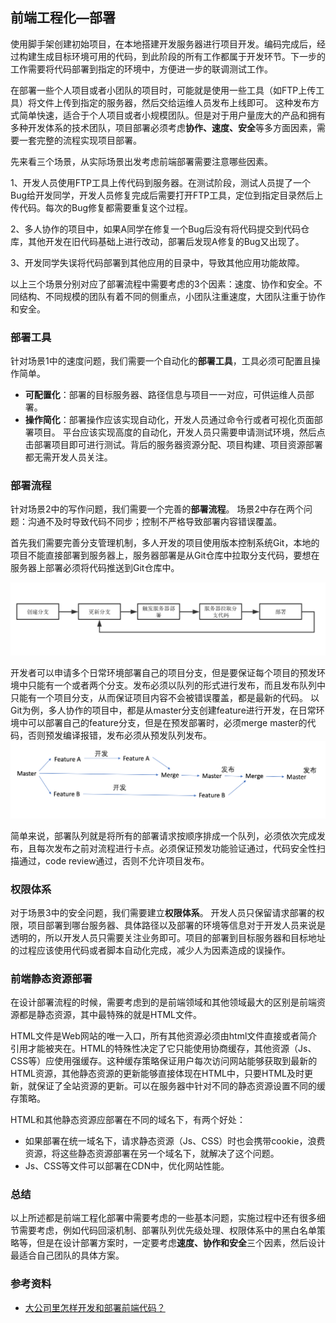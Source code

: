 ## 前端工程化—部署

使用脚手架创建初始项目，在本地搭建开发服务器进行项目开发。编码完成后，经过构建生成目标环境可用的代码，到此阶段的所有工作都属于开发环节。下一步的工作需要将代码部署到指定的环境中，方便进一步的联调测试工作。

在部署一些个人项目或者小团队的项目时，可能就是使用一些工具（如FTP上传工具）将文件上传到指定的服务器，然后交给运维人员发布上线即可。
这种发布方式简单快速，适合于个人项目或者小规模团队。但是对于用户量庞大的产品和拥有多种开发体系的技术团队，项目部署必须考虑**协作、速度、安全**等多方面因素，需要一套完整的流程实现项目部署。

先来看三个场景，从实际场景出发考虑前端部署需要注意哪些因素。

1、开发人员使用FTP工具上传代码到服务器。在测试阶段，测试人员提了一个Bug给开发同学，开发人员修复完成后需要打开FTP工具，定位到指定目录然后上传代码。每次的Bug修复都需要重复这个过程。

2、多人协作的项目中，如果A同学在修复一个Bug后没有将代码提交到代码仓库，其他开发在旧代码基础上进行改动，部署后发现A修复的Bug又出现了。

3、开发同学失误将代码部署到其他应用的目录中，导致其他应用功能故障。

以上三个场景分别对应了部署流程中需要考虑的3个因素：速度、协作和安全。不同结构、不同规模的团队有着不同的侧重点，小团队注重速度，大团队注重于协作和安全。

### 部署工具

针对场景1中的速度问题，我们需要一个自动化的**部署工具**，工具必须可配置且操作简单。
* **可配置化**：部署的目标服务器、路径信息与项目一一对应，可供运维人员部署。
* **操作简化**：部署操作应该实现自动化，开发人员通过命令行或者可视化页面部署项目。
平台应该实现高度的自动化，开发人员只需要申请测试环境，然后点击部署项目即可进行测试。背后的服务器资源分配、项目构建、项目资源部署都无需开发人员关注。

### 部署流程
针对场景2中的写作问题，我们需要一个完善的**部署流程**。
场景2中存在两个问题：沟通不及时导致代码不同步；控制不严格导致部署内容错误覆盖。

首先我们需要完善分支管理机制，多人开发的项目使用版本控制系统Git，本地的项目不能直接部署到服务器上，服务器部署是从Git仓库中拉取分支代码，要想在服务器上部署必须将代码推送到Git仓库中。

![deploy](../img/deploy.png) 

开发者可以申请多个日常环境部署自己的项目分支，但是要保证每个项目的预发环境中只能有一个或者两个分支。发布必须以队列的形式进行发布，而且发布队列中只能有一个项目分支，从而保证项目内容不会被错误覆盖，都是最新的代码。
以Git为例，多人协作的项目中，都是从master分支创建feature进行开发，在日常环境中可以部署自己的feature分支，但是在预发部署时，必须merge master的代码，否则预发编译报错，发布必须从预发队列发布。
![queue](../img/queue.png) 

简单来说，部署队列就是将所有的部署请求按顺序排成一个队列，必须依次完成发布，且每次发布之前对流程进行卡点。必须保证预发功能验证通过，代码安全性扫描通过，code review通过，否则不允许项目发布。

### 权限体系
对于场景3中的安全问题，我们需要建立**权限体系**。
开发人员只保留请求部署的权限，项目部署到哪台服务器、具体路径以及部署的环境等信息对于开发人员来说是透明的，所以开发人员只需要关注业务即可。项目的部署到目标服务器和目标地址的过程应该使用代码或者脚本自动化完成，减少人为因素造成的误操作。

### 前端静态资源部署
在设计部署流程的时候，需要考虑到的是前端领域和其他领域最大的区别是前端资源都是静态资源，其中最特殊的就是HTML文件。

HTML文件是Web网站的唯一入口，所有其他资源必须由html文件直接或者简介引用才能被夹在。HTML的特殊性决定了它只能使用协商缓存，其他资源（Js、CSS等）应使用强缓存。这种缓存策略保证用户每次访问网站能够获取到最新的HTML资源，其他静态资源的更新能够直接体现在HTML中，只要HTML及时更新，就保证了全站资源的更新。可以在服务器中针对不同的静态资源设置不同的缓存策略。

HTML和其他静态资源应部署在不同的域名下，有两个好处：
* 如果部署在统一域名下，请求静态资源（Js、CSS）时也会携带cookie，浪费资源，将这些静态资源部署在另一个域名下，就解决了这个问题。
* Js、CSS等文件可以部署在CDN中，优化网站性能。

### 总结
以上所述都是前端工程化部署中需要考虑的一些基本问题，实施过程中还有很多细节需要考虑，例如代码回滚机制、部署队列优先级处理、权限体系中的黑白名单策略等，但是在设计部署方案时，一定要考虑**速度、协作和安全**三个因素，然后设计最适合自己团队的具体方案。

### 参考资料
* <a href="https://github.com/fouber/blog/issues/6" target="_blank">大公司里怎样开发和部署前端代码？</a>


